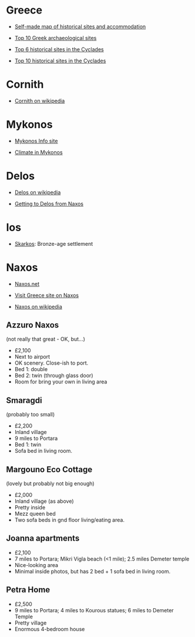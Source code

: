 
# Greece

- [Self-made map of historical sites and accommodation](http://umap.openstreetmap.fr/en/map/ancient-greece_717624#7/38.638/23.401)

- [Top 10 Greek archaeological sites](https://greeking.me/blog/greek-history-culture/item/57-10-most-important-archaeological-sites-of-greece)

- [Top 6 historical sites in the Cyclades](https://www.yachtcharterfleet.com/destination/article/the-top-6-historical-sites-to-visit-on-a-greece-yacht-charter-in-the-cyclades-15554.htm)

- [Top 10 historical sites in the Cyclades](https://www.hostelbay.com/en/blog/top-10-historical-sites-you-should-not-miss-in-the-cyclades)


# Cornith

- [Cornith on wikipedia](https://en.wikipedia.org/wiki/Corinth)

# Mykonos

- [Mykonos Info site](https://www.greekboston.com/mykonos/)

- [Climate in Mykonos](https://www.timeanddate.com/weather/greece/mykonos/climate)

# Delos

- [Delos on wikipedia](https://en.wikipedia.org/wiki/Delos)

- [Getting to Delos from Naxos](https://archaeology-travel.com/greece/visiting-delos-island/)

# Ios

- [Skarkos](https://www.greeka.com/cyclades/ios/sightseeing/skarkos/): Bronze-age settlement

# Naxos

 - [Naxos.net](https://www.naxos.net/)

- [Visit Greece site on Naxos](https://www.visitgreece.gr/islands/cyclades/naxos/)

- [Naxos on wikipedia](https://en.wikipedia.org/wiki/Naxos)


## Azzuro Naxos

(not really that great - OK, but...)
- £2,100
- Next to airport
- OK scenery. Close-ish to port.
- Bed 1: double
- Bed 2: twin (through glass door)
- Room for bring your own in living area

## Smaragdi

(probably too small)
- £2,200
- Inland village
- 9 miles to Portara
- Bed 1: twin
- Sofa bed in living room.

## Margouno Eco Cottage

(lovely but probably not big enough)
- £2,000
- Inland village (as above)
- Pretty inside
- Mezz queen bed
- Two sofa beds in gnd floor living/eating area. 

## Joanna apartments

- £2,100
- 7 miles to Portara; Mikri Vigla beach (<1 mile); 2.5 miles Demeter temple
- Nice-looking area
- Minimal inside photos, but has 2 bed + 1 sofa bed in living room. 


## Petra Home

- £2,500
- 9 miles to Portara; 4 miles to Kourous statues; 6 miles to Demeter Temple
- Pretty village
- Enormous 4-bedroom house
